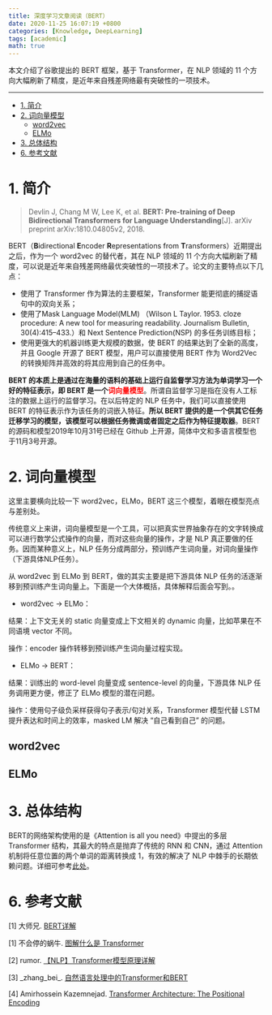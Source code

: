 ```yaml
---
title: 深度学习文章阅读（BERT）
date: 2020-11-25 16:07:19 +0800
categories: [Knowledge, DeepLearning]
tags: [academic]
math: true
---
```


本文介绍了谷歌提出的 BERT 框架，基于 Transformer，在 NLP 领域的 11 个方向大幅刷新了精度，是近年来自残差网络最有突破性的一项技术。

<!--more-->

---
- [1. 简介](#1-简介)
- [2. 词向量模型](#2-词向量模型)
  - [word2vec](#word2vec)
  - [ELMo](#elmo)
- [3. 总体结构](#3-总体结构)
- [6. 参考文献](#6-参考文献)


# 1. 简介

> Devlin J, Chang M W, Lee K, et al. **BERT: Pre-training of Deep Bidirectional Transformers for Language Understanding**[J]. arXiv preprint arXiv:1810.04805v2, 2018.

BERT（**B**idirectional **E**ncoder **R**epresentations from **T**ransformers）近期提出之后，作为一个 word2vec 的替代者，其在 NLP 领域的 11 个方向大幅刷新了精度，可以说是近年来自残差网络最优突破性的一项技术了。论文的主要特点以下几点：

- 使用了 Transformer 作为算法的主要框架，Transformer 能更彻底的捕捉语句中的双向关系；
- 使用了Mask Language Model(MLM) （Wilson L Taylor. 1953. cloze procedure: A new tool for measuring readability. Journalism Bulletin, 30(4):415–433.）和 Next Sentence Prediction(NSP) 的多任务训练目标；
- 使用更强大的机器训练更大规模的数据，使 BERT 的结果达到了全新的高度，并且 Google 开源了 BERT 模型，用户可以直接使用 BERT 作为 Word2Vec 的转换矩阵并高效的将其应用到自己的任务中。

**BERT 的本质上是通过在海量的语料的基础上运行自监督学习方法为单词学习一个好的特征表示，即 BERT 是一个<font color=red>词向量模型</font>**。所谓自监督学习是指在没有人工标注的数据上运行的监督学习。在以后特定的 NLP 任务中，我们可以直接使用 BERT 的特征表示作为该任务的词嵌入特征。**所以 BERT 提供的是一个供其它任务迁移学习的模型，该模型可以根据任务微调或者固定之后作为特征提取器**。BERT 的源码和模型2019年10月31号已经在 Github 上开源，简体中文和多语言模型也于11月3号开源。

# 2. 词向量模型

这里主要横向比较一下 word2vec，ELMo，BERT 这三个模型，着眼在模型亮点与差别处。

传统意义上来讲，词向量模型是一个工具，可以把真实世界抽象存在的文字转换成可以进行数学公式操作的向量，而对这些向量的操作，才是 NLP 真正要做的任务。因而某种意义上，NLP 任务分成两部分，预训练产生词向量，对词向量操作（下游具体NLP任务）。

从 word2vec 到 ELMo 到 BERT，做的其实主要是把下游具体 NLP 任务的活逐渐移到预训练产生词向量上。下面是一个大体概括，具体解释后面会写到。。

- word2vec $\rightarrow$ ELMo：

结果：上下文无关的 static 向量变成上下文相关的 dynamic 向量，比如苹果在不同语境 vector 不同。

操作：encoder 操作转移到预训练产生词向量过程实现。

- ELMo $\rightarrow$ BERT：

结果：训练出的 word-level 向量变成 sentence-level 的向量，下游具体 NLP 任务调用更方便，修正了 ELMo 模型的潜在问题。

操作：使用句子级负采样获得句子表示/句对关系，Transformer 模型代替 LSTM 提升表达和时间上的效率，masked LM 解决 “自己看到自己” 的问题。

## word2vec



## ELMo



# 3. 总体结构

BERT的网络架构使用的是《Attention is all you need》中提出的多层 Transformer 结构，其最大的特点是抛弃了传统的 RNN 和 CNN，通过 Attention 机制将任意位置的两个单词的距离转换成 1，有效的解决了 NLP 中棘手的长期依赖问题。详细可参考[此处](./deep-learning-Transformer/)。


# 6. 参考文献

[1] 大师兄. [BERT详解](https://zhuanlan.zhihu.com/p/48612853)

[1] 不会停的蜗牛. [图解什么是 Transformer](https://www.jianshu.com/p/e7d8caa13b21)

[2] rumor. [【NLP】Transformer模型原理详解](https://zhuanlan.zhihu.com/p/44121378)

[3] \_zhang_bei\_. [自然语言处理中的Transformer和BERT](https://blog.csdn.net/Zhangbei_/article/details/85036948)

[4] Amirhossein Kazemnejad. [Transformer Architecture: The Positional Encoding](https://kazemnejad.com/blog/transformer_architecture_positional_encoding/)
